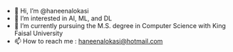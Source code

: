 - 👋 Hi, I’m @haneenalokasi
- 👀 I’m interested in AI, ML, and DL
- 🌱 I’m currently pursuing the M.S. degree in Computer Science with King Faisal University
- 📫 How to reach me : haneenalokasi@hotmail.com

<!---
haneenalokasi/haneenalokasi is a ✨ special ✨ repository because its `README.md` (this file) appears on your GitHub profile.
You can click the Preview link to take a look at your changes.
--->
